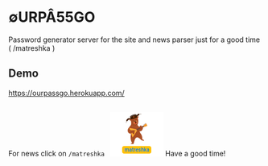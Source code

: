 # ∅URPÂ55GO
Password generator server for the site
and news parser just for a good time ( /matreshka ) 
## Demo
https://ourpassgo.herokuapp.com/
##
For news click on `/matreshka` 
![read news](https://github.com/igotodev/ourpassgo/blob/main/example/newsclick.png?raw=true)
Have a good time!
